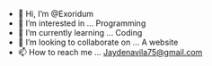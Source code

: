 - 👋 Hi, I’m @Exoridum
- 👀 I’m interested in ... Programming
- 🌱 I’m currently learning ... Coding
- 💞️ I’m looking to collaborate on ... A website
- 📫 How to reach me ... Jaydenavila75@gmail.com

<!---
Exoridum/Exoridum is a ✨ special ✨ repository because its `README.md` (this file) appears on your GitHub profile.
You can click the Preview link to take a look at your changes.
--->
